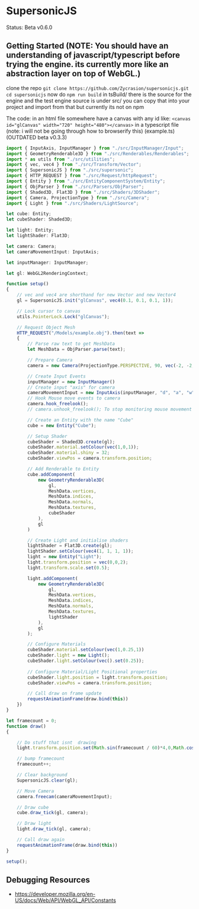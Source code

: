 # SupersonicJS
Status: Beta v0.6.0

## Getting Started (NOTE: You should have an understanding of javascript/typescript before trying the engine. its currently more like an abstraction layer on top of WebGL.)
clone the repo 
`git clone https://github.com/Zycrasion/supersonicjs.git`
`cd supersonicjs`
now do
`npm run build`
in tsBuild/ there is the source for the engine and the test
engine source is under src/
you can copy that into your project and import from that
but currently its not on npm

The code:
in an html file somewhere have a canvas with any id like:
`<canvas id="glCanvas" width="720" height="480"></canvas>`
in a typescript file (note: i will not be going through how to browserify this)
(example.ts) (OUTDATED beta v0.3.3)
```ts
import { InputAxis, InputManager } from "./src/InputManager/Input";
import { GeometryRenderable3D } from "./src/Renderables/Renderables";
import * as utils from "./src/utilities";
import { vec, vec4 } from "./src/Transform/Vector";
import { SupersonicJS } from "./src/supersonic";
import { HTTP_REQUEST } from "./src/Request/httpRequest";
import { Entity } from "./src/EntityComponentSystem/Entity";
import { ObjParser } from "./src/Parsers/ObjParser";
import { Shaded3D, Flat3D } from "./src/Shaders/3DShader";
import { Camera, ProjectionType } from "./src/Camera";
import { Light } from "./src/Shaders/LightSource";

let cube: Entity;
let cubeShader: Shaded3D;

let light: Entity;
let lightShader: Flat3D;

let camera: Camera;
let cameraMovementInput: InputAxis;

let inputManager: InputManager;

let gl: WebGL2RenderingContext;

function setup()
{
	// vec and vec4 are shorthand for new Vector and new Vector4
	gl = SupersonicJS.init("glCanvas", vec4(0.1, 0.1, 0.1, 1));

	// Lock cursor to canvas
	utils.PointerLock.Lock("glCanvas");

	// Request Object Mesh
	HTTP_REQUEST("/Models/example.obj").then(text =>
	{
		// Parse raw text to get MeshData
		let MeshData = ObjParser.parse(text);

		// Prepare Camera
		camera = new Camera(ProjectionType.PERSPECTIVE, 90, vec(-2, -2, -2));

		// Create Input Events
		inputManager = new InputManager()
		// Create input "axis" for camera
		cameraMovementInput = new InputAxis(inputManager, "d", "a", "w", "s");
		// Hook Mouse move events to camera
		camera.hook_freelook();
		// camera.unhook_freelook(); To stop monitoring mouse movement

		// Create an Entity with the name "Cube"
		cube = new Entity("Cube");

		// Setup Shader
		cubeShader = Shaded3D.create(gl);
		cubeShader.material.setColour(vec(1,0,1));
        cubeShader.material.shiny = 32;
		cubeShader.viewPos = camera.transform.position;

		// Add Renderable to Entity
		cube.addComponent(
			new GeometryRenderable3D(
				gl,
				MeshData.vertices,
				MeshData.indices,
				MeshData.normals,
				MeshData.textures,
				cubeShader
			),
			gl
		)

        // Create Light and initialise shaders
		lightShader = Flat3D.create(gl);
		lightShader.setColour(vec4(1, 1, 1, 1));
		light = new Entity("Light");
		light.transform.position = vec(0,0,2);
		light.transform.scale.set(0.5);

		light.addComponent(
			new GeometryRenderable3D(
				gl,
				MeshData.vertices,
				MeshData.indices,
				MeshData.normals,
				MeshData.textures,
				lightShader
			),
			gl
		);

        // Configure Materials
		cubeShader.material.setColour(vec(1,0.25,1))
		cubeShader.light = new Light();
		cubeShader.light.setColour(vec().set(0.25));
        
        // Configure Material/Light Positional properties
		cubeShader.light.position = light.transform.position;
		cubeShader.viewPos = camera.transform.position;

		// Call draw on frame update
		requestAnimationFrame(draw.bind(this))
	})
}

let framecount = 0;
function draw()
{

	// Do stuff that isnt  drawing
	light.transform.position.set(Math.sin(framecount / 60)*4,0,Math.cos(framecount / 60)*4);

    // bump framecount
	framecount++;

	// Clear background
	SupersonicJS.clear(gl);

	// Move Camera
	camera.freecam(cameraMovementInput);

	// Draw cube
	cube.draw_tick(gl, camera);

	// Draw light
	light.draw_tick(gl, camera);

	// Call draw again
	requestAnimationFrame(draw.bind(this))
}

setup();
```

## Debugging Resources
- https://developer.mozilla.org/en-US/docs/Web/API/WebGL_API/Constants
